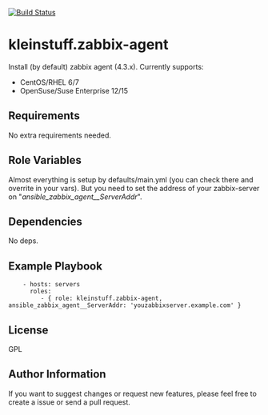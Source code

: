 [![Build Status](https://travis-ci.org/kleinstuff/ansible-zabbix-agent.png)](https://travis-ci.org/kleinstuff/ansible-zabbix-agent)

kleinstuff.zabbix-agent
=========

Install (by default) zabbix agent (4.3.x).
Currently supports:
* CentOS/RHEL 6/7
* OpenSuse/Suse Enterprise 12/15

Requirements
------------

No extra requirements needed.

Role Variables
--------------

Almost everything is setup by defaults/main.yml (you can check there and overrite in your vars).
But you need to set the address of your zabbix-server on "*ansible_zabbix_agent__ServerAddr*".

Dependencies
------------

No deps.

Example Playbook
----------------

```
    - hosts: servers
      roles:
         - { role: kleinstuff.zabbix-agent, ansible_zabbix_agent__ServerAddr: 'youzabbixserver.example.com' }
```
License
-------

GPL

Author Information
------------------

If you want to suggest changes or request new features, please feel free to create a issue or send a pull request.
